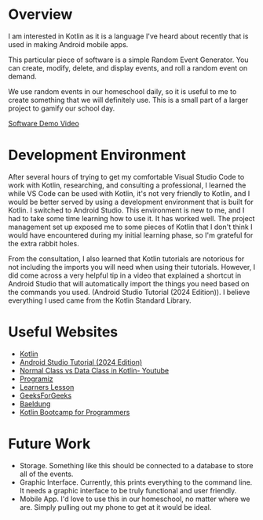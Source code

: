 # Overview

I am interested in Kotlin as it is a language I've heard about recently that is used in making Android mobile apps.

This particular piece of software is a simple Random Event Generator. You can create, modify, delete, and display events, and roll a random event on demand.

We use random events in our homeschool daily, so it is useful to me to create something that we will definitely use. This is a small part of a larger project to gamify our school day.

[Software Demo Video](https://youtu.be/RFUkSih2NFU)

# Development Environment

After several hours of trying to get my comfortable Visual Studio Code to work with Kotlin, researching, and consulting a professional, I learned the while VS Code can be used with Kotlin, it's not very friendly to Kotlin, and I would be better served by using a development environment that is built for Kotlin. I switched to Android Studio. This environment is new to me, and I had to take some time learning how to use it. It has worked well. The project management set up exposed me to some pieces of Kotlin that I don't think I would have encountered during my initial learning phase, so I'm grateful for the extra rabbit holes. 

From the consultation, I also learned that Kotlin tutorials are notorious for not including the imports you will need when using their tutorials. However, I did come across a very helpful tip in a video that explained a shortcut in Android Studio that will automatically import the things you need based on the commands you used. (Android Studio Tutorial (2024 Edition)). I believe everything I used came from the Kotlin Standard Library.

# Useful Websites

- [Kotlin](https://kotlinlang.org/docs/home.html)
- [Android Studio Tutorial (2024 Edition)](https://www.youtube.com/watch?v=saKrGCWlJDs&t=57s)
- [Normal Class vs Data Class in Kotlin- Youtube](https://www.youtube.com/watch?v=LFa37U-0ggU&t=231s)
- [Programiz](https://www.programiz.com/kotlin-programming/getting-started)
- [Learners Lesson](https://www.learnerslesson.com/KOTLIN/Kotlin-Accessing-Set.htm)
- [GeeksForGeeks](https://www.geeksforgeeks.org/kotlin/kotlin-mutablesetof-method/)
- [Baeldung](https://www.baeldung.com/kotlin/)
- [Kotlin Bootcamp for Programmers](https://developer.android.com/codelabs/kotlin-bootcamp-basics#0)


# Future Work
- Storage. Something like this should be connected to a database to store all of the events.
- Graphic Interface. Currently, this prints everything to the command line. It needs a graphic interface to be truly functional and user friendly. 
- Mobile App. I'd love to use this in our homeschool, no matter where we are. Simply pulling out my phone to get at it would be ideal. 
